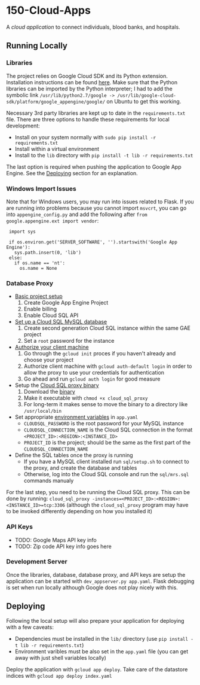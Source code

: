 # 150-Cloud-Apps
A *cloud application* to connect individuals, blood banks, and hospitals.

## Running Locally
### Libraries
The project relies on Google Cloud SDK and its Python extension. Installation instructions can be found [here](https://cloud.google.com/appengine/docs/standard/python/download). Make sure that the Python libraries can be imported by the Python interpreter; I had to add the symbolic link `/usr/lib/python2.7/google -> /usr/lib/google-cloud-sdk/platform/google_appengine/google/` on Ubuntu to get this working.

Necessary 3rd party libraries are kept up to date in the `requirements.txt` file. There are three options to handle these requirements for local development:
- Install on your system normally with `sudo pip install -r requirements.txt`
- Install within a virtual environment
- Install to the `lib` directory with `pip install -t lib -r requirements.txt`

The last option is required when pushing the application to Google App Engine. See the [Deploying](#deploying) section for an explanation.

### Windows Import Issues
Note that for Windows users, you may run into issues related to Flask. If you are running into problems because you cannot import `msvcrt`, you can go into `appengine_config.py` and add the following after `from google.appengine.ext import vendor`:

```import os
 import sys

 if os.environ.get('SERVER_SOFTWARE', '').startswith('Google App Engine'):
   sys.path.insert(0, 'lib')
 else:
   if os.name == 'nt':
     os.name = None
```

### Database Proxy
- [Basic project setup](https://cloud.google.com/sql/docs/mysql/quickstart#before-you-begin)
  1. Create Google App Engine Project
  1. Enable billing
  1. Enable Cloud SQL API
- [Set up a Cloud SQL MySQL database](https://cloud.google.com/sql/docs/mysql/quickstart#create_a_title_short_instance)
  1. Create second generation Cloud SQL instance within the same GAE project
  1. Set a `root` password for the instance
- [Authorize your client machine](https://cloud.google.com/sql/docs/mysql/sql-proxy#gcloud)
  1. Go through the `gcloud init` proces if you haven't already and choose your project
  1. Authorize client machine with `gcloud auth-default login` in order to allow the proxy to use your credentials for authentication 
  1. Go ahead and run `gcloud auth login` for good measure
- Setup the [Cloud SQL proxy binary](https://cloud.google.com/sql/docs/mysql/sql-proxy)
  1. Download the [binary](https://cloud.google.com/sql/docs/mysql/sql-proxy#install)
  1. Make it executable with `chmod +x cloud_sql_proxy`
  1. For long-term it makes sense to move the binary to a directory like `/usr/local/bin`
- Set appropriate [environment variables](https://cloud.google.com/appengine/docs/flexible/python/configuring-your-app-with-app-yaml#Python_app_yaml_Defining_environment_variables) in `app.yaml`
  - `CLOUDSQL_PASSWORD` is the root password for your MySQL instance
  - `CLOUDSQL_CONNECTION_NAME` is the Cloud SQL connection in the format `<PROJECT_ID>:<REGION>:<INSTANCE_ID>`
  - `PROJECT_ID` is the project; should be the same as the first part of the `CLOUDSQL_CONNECTION_NAME`
- Define the SQL tables once the proxy is running
  - If you have a MySQL client installed run `sql/setup.sh` to connect to the proxy, and create the database and tables 
  - Otherwise, log into the Cloud SQL console and run the `sql/mrs.sql` commands manualy
  
For the last step, you need to be running the Cloud SQL proxy. This can be done by running: `cloud_sql_proxy -instances=<PROJECT_ID>:<REGION>:<INSTANCE_ID>=tcp:3306` (although the `cloud_sql_proxy` program may have to be invoked differently depending on how you installed it)

### API Keys
- TODO: Google Maps API key info
- TODO: Zip code API key info goes here

### Development Server
Once the libraries, database, database proxy, and API keys are setup the application can be started with `dev_appserver.py app.yaml`. Flask debugging is set when run locally although Google does not play nicely with this. 

## Deploying
Following the local setup will also prepare your application for deploying with a few caveats:
- Dependencies must be installed in the `lib/` directory (use `pip install -t lib -r requirements.txt`)
- Environment varibles must be also set in the `app.yaml` file (you can get away with just shell variables locally)

Deploy the application with `gcloud app deploy`. Take care of the datastore indices with `gcloud app deploy index.yaml`
